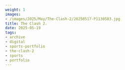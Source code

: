 ```yaml
---
weight: 1
images:
- /images/2025/May/The-Clash-2/20250517-P1130583.jpg
title: The Clash 2.
date: 2025-05-19
tags:
- archive
- digital
- sports-portfolio
- the-clash-2
- sports
- portfolio
---
```


